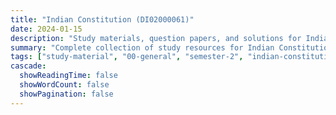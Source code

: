 ```yaml
---
title: "Indian Constitution (DI02000061)"
date: 2024-01-15
description: "Study materials, question papers, and solutions for Indian Constitution (DI02000061) - General Studies, Semester 2"
summary: "Complete collection of study resources for Indian Constitution including syllabus and detailed course materials"
tags: ["study-material", "00-general", "semester-2", "indian-constitution", "DI02000061"]
cascade:
  showReadingTime: false
  showWordCount: false
  showPagination: false
---
```

